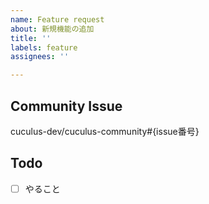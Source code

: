 ```yaml
---
name: Feature request
about: 新規機能の追加
title: ''
labels: feature
assignees: ''

---
```


## Community Issue

cuculus-dev/cuculus-community#{issue番号}

## Todo
- [ ] やること
